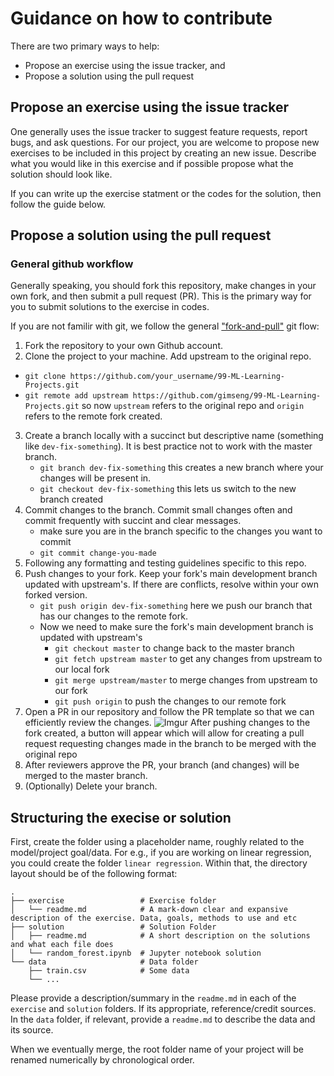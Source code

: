 # Guidance on how to contribute

There are two primary ways to help:

- Propose an exercise using the issue tracker, and
- Propose a solution using the pull request

## Propose an exercise using the issue tracker

One generally uses the issue tracker to suggest feature requests, report bugs, and ask questions.
For our project, you are welcome to propose new exercises to be included in this project by creating an new issue.
Describe what you would like in this exercise and if possible propose what the solution should look like.

If you can write up the exercise statment or the codes for the solution, then follow the guide below.

## Propose a solution using the pull request

### General github workflow

Generally speaking, you should fork this repository, make changes in your own fork, and then submit a pull request (PR).
This is the primary way for you to submit solutions to the exercise in codes.

If you are not familir with git, we follow the general ["fork-and-pull"](https://github.com/susam/gitpr) git flow:

1. Fork the repository to your own Github account.
2. Clone the project to your machine. Add upstream to the original repo.

- `git clone https://github.com/your_username/99-ML-Learning-Projects.git`
- `git remote add upstream https://github.com/gimseng/99-ML-Learning-Projects.git` so now `upstream` refers to the original repo and `origin` refers to the remote fork created.

3. Create a branch locally with a succinct but descriptive name (something like `dev-fix-something`). It is best practice not to work with the master branch.
   - `git branch dev-fix-something` this creates a new branch where your changes will be present in.
   - `git checkout dev-fix-something` this lets us switch to the new branch created
4. Commit changes to the branch. Commit small changes often and commit frequently with succint and clear messages.
   - make sure you are in the branch specific to the changes you want to commit
   - `git commit change-you-made`
5. Following any formatting and testing guidelines specific to this repo.
6. Push changes to your fork. Keep your fork's main development branch updated with upstream's. If there are conflicts, resolve within your own forked version.
   - `git push origin dev-fix-something` here we push our branch that has our changes to the remote fork.
   - Now we need to make sure the fork's main development branch is updated with upstream's
     - `git checkout master` to change back to the master branch
     - `git fetch upstream master` to get any changes from upstream to our local fork
     - `git merge upstream/master` to merge changes from upstream to our fork
     - `git push origin` to push the changes to our remote fork
7. Open a PR in our repository and follow the PR template so that we can efficiently review the changes.
   ![Imgur](https://i.imgur.com/Lrv6oOV.png)
   After pushing changes to the fork created, a button will appear which will allow for creating a pull request requesting changes made in the branch to be merged with the original repo
8. After reviewers approve the PR, your branch (and changes) will be merged to the master branch.
9. (Optionally) Delete your branch.

## Structuring the execise or solution

First, create the folder using a placeholder name, roughly related to the model/project goal/data. For e.g., if you are working on linear regression, you could create the folder `linear regression`. Within that, the directory layout should be of the following format:

    .
    ├── exercise                 # Exercise folder
    │   └── readme.md            # A mark-down clear and expansive description of the exercise. Data, goals, methods to use and etc
    ├── solution                 # Solution Folder
    │   ├── readme.md            # A short description on the solutions and what each file does
    │   └── random_forest.ipynb  # Jupyter notebook solution
    └── data                     # Data folder
        ├── train.csv            # Some data
        └── ...

Please provide a description/summary in the `readme.md` in each of the `exercise` and `solution` folders. If its appropriate, reference/credit sources. In the `data` folder, if relevant, provide a `readme.md` to describe the data and its source.

When we eventually merge, the root folder name of your project will be renamed numerically by chronological order.
